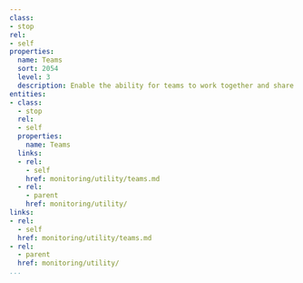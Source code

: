 ```yaml
---
class:
- stop
rel:
- self
properties:
  name: Teams
  sort: 2054
  level: 3
  description: Enable the ability for teams to work together and share monitoring.
entities:
- class:
  - stop
  rel:
  - self
  properties:
    name: Teams
  links:
  - rel:
    - self
    href: monitoring/utility/teams.md
  - rel:
    - parent
    href: monitoring/utility/
links:
- rel:
  - self
  href: monitoring/utility/teams.md
- rel:
  - parent
  href: monitoring/utility/
...
```


